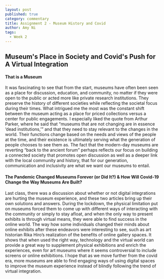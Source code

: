 ```yaml
---
layout: post
published: true
category: commentary
title: Assignment 2 - Museum History and Covid
author: Amy Ni
tags:
  - Week 2
---
```

## Museum's Place in Society and Covid's Push for A Virtual Integration

#### That is a Museum 
It was fascinating to see that from the start, museums have often been seen as a place for discussion, education, and community, no matter if they were open to the public or acted more like private research institutions. They preserve the history of different societies while reflecting the societal focus during their times. What intrigued me the most was the constant shift between the museum acting as a place for priced collections versus a center for public engagements. I especially liked the quote from Arthur Parker, where he said that “museums that are not changing are in essence ‘dead institutions,’” and that they need to stay relevant to the changes in the world. Their functions change based on the needs and views of the people at the time, and their existence is ultimately serving what the generation of people chooses to see them as. The fact that the modern-day museums are reverting “back to the ancient forum” perhaps reflects our focus on building a connected society that promotes open discussion as well as a deeper link with the local community and history, that for our generation, communication and inclusivity are what we want our museums to entail.
    
#### The Pandemic Changed Museums Forever (or Did It?) & How Will Covid-19 Change the Way Museums Are Built?
Last class, there was a discussion about whether or not digital integrations are hurting the museum experience, and these two articles bring up their own solutions and answers. During the lockdown, the physical limitation put on museums forced them to come up with different ways of interacting with the community or simply to stay afloat, and when the only way to present exhibits is through virtual means, they were able to find success in the online world. The way how some individuals changed their minds about online exhibits after these endeavors were interesting to see, such as art historian Rika Hiro’s realization of the benefits of online gallery spaces. It shows that when used the right way, technology and the virtual world can provide a great way to supplement physical exhibitions and enrich the experiences, even for art museums where it seems controversial to include screens or online exhibitions. I hope that as we move further from the covid era, more museums are able to find engaging ways of using digital spaces to improve the museum experience instead of blindly following the trend of virtual integration.
